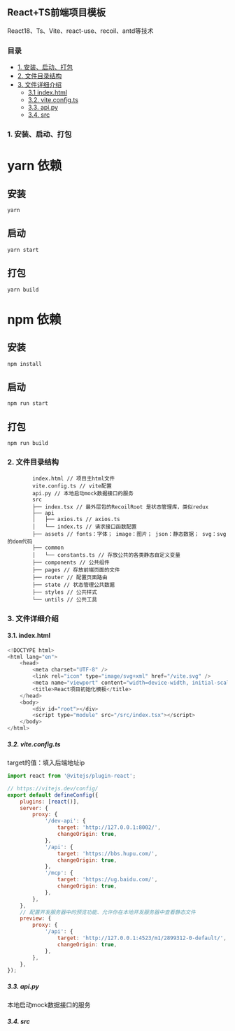 ## React+TS前端项目模板

React18、Ts、Vite、react-use、recoil、antd等技术

### 目录

* [1. 安装、启动、打包](#1-安装、启动、打包)
* [2. 文件目录结构](#2-文件目录结构)
* [3. 文件详细介绍](#3-文件详细介绍)
    * [3.1 index.html](#3.1-index.html)
    * [3.2. vite.config.ts](#3.2-vite.config.ts)
    * [3.3. api.py](#3.3-api.py)
    * [3.4. src](3.4-#src)

### 1. 安装、启动、打包

# yarn 依赖
## 安装
    yarn

## 启动
    yarn start

## 打包
    yarn build

# npm 依赖
## 安装
    npm install

## 启动
    npm run start

## 打包
    npm run build


### 2. 文件目录结构
```JavaScriptJavaScript
        index.html // 项目主html文件
        vite.config.ts // vite配置
        api.py // 本地启动mock数据接口的服务
        src
        ├── index.tsx // 最外层包的RecoilRoot 是状态管理库，类似redux
        ├── api 
        │   ├── axios.ts // axios.ts
        │   └── index.ts // 请求接口函数配置
        ├── assets // fonts：字体； image：图片； json：静态数据； svg：svg的dom代码
        ├── common
        │   └── constants.ts // 存放公共的各类静态自定义变量
        ├── components // 公共组件
        ├── pages // 存放前端页面的文件  
        ├── router // 配置页面路由  
        ├── state // 状态管理公共数据 
        ├── styles // 公共样式  
        └── untils // 公共工具
```

### 3. 文件详细介绍

#### 3.1. index.html

```JavaScript
<!DOCTYPE html>
<html lang="en">
    <head>
        <meta charset="UTF-8" />
        <link rel="icon" type="image/svg+xml" href="/vite.svg" />
        <meta name="viewport" content="width=device-width, initial-scale=1.0" />
        <title>React项目初始化模板</title>
    </head>
    <body>
        <div id="root"></div>
        <script type="module" src="/src/index.tsx"></script>
    </body>
</html>
```

##### 3.2. vite.config.ts

target的值：填入后端地址ip

```JavaScript
import react from '@vitejs/plugin-react';

// https://vitejs.dev/config/
export default defineConfig({
    plugins: [react()],
    server: {
        proxy: {
            '/dev-api': {
                target: 'http://127.0.0.1:8002/',
                changeOrigin: true,
            },
            '/api': {
                target: 'https://bbs.hupu.com/',
                changeOrigin: true,
            },
            '/mcp': {
                target: 'https://ug.baidu.com/',
                changeOrigin: true,
            },
        },
    },
    // 配置开发服务器中的预览功能、允许你在本地开发服务器中查看静态文件
    preview: {
        proxy: {
            '/api': {
                target: 'http://127.0.0.1:4523/m1/2899312-0-default/',
                changeOrigin: true,
            },
        },
    },
});
```

##### 3.3. api.py

本地启动mock数据接口的服务

##### 3.4. src

